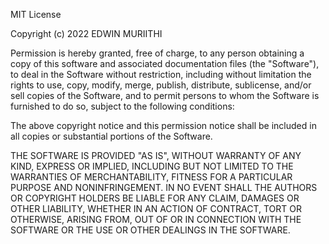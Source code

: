 MIT License

Copyright (c) 2022 EDWIN MURIITHI

Permission is hereby granted, free of charge, to any person obtaining a copy of
this software and associated documentation files (the "Software"), to deal in the
Software without restriction, including without limitation the rights to use, copy,
modify, merge, publish, distribute, sublicense, and/or sell copies of the Software,
and to permit persons to whom the Software is furnished to do so, subject to the
following conditions:

The above copyright notice and this permission notice shall be included in
all copies or substantial portions of the Software.

THE SOFTWARE IS PROVIDED "AS IS", WITHOUT WARRANTY OF ANY KIND,
EXPRESS OR IMPLIED, INCLUDING BUT NOT LIMITED TO THE WARRANTIES OF MERCHANTABILITY,
FITNESS FOR A PARTICULAR PURPOSE AND NONINFRINGEMENT. IN NO EVENT SHALL THE AUTHORS
OR COPYRIGHT HOLDERS BE LIABLE FOR ANY CLAIM, DAMAGES OR OTHER LIABILITY, WHETHER
IN AN ACTION OF CONTRACT, TORT OR OTHERWISE, ARISING FROM, OUT OF OR IN CONNECTION
WITH THE SOFTWARE OR THE USE OR OTHER DEALINGS IN THE SOFTWARE.